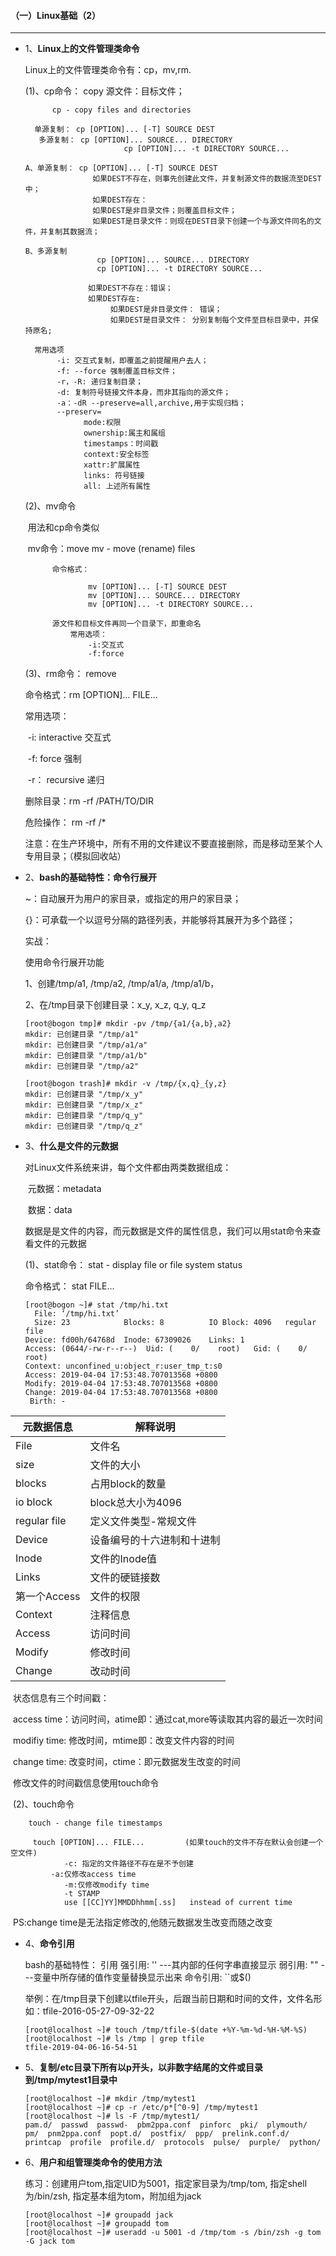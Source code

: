#### （一）Linux基础（2）

***

- 1、**Linux上的文件管理类命令**

  Linux上的文件管理类命令有：cp，mv,rm.

   (1)、cp命令： copy
              源文件：目标文件；

  			cp - copy files and directories
  	
  		单源复制： cp [OPTION]... [-T] SOURCE DEST
  	   	 多源复制： cp [OPTION]... SOURCE... DIRECTORY
  		                    cp [OPTION]... -t DIRECTORY SOURCE...
  	
  	  A、单源复制： cp [OPTION]... [-T] SOURCE DEST
  	                 如果DEST不存在，则事先创建此文件，并复制源文件的数据流至DEST中；
  	                 如果DEST存在：
  	                 如果DEST是非目录文件；则覆盖目标文件；
  	                 如果DEST是目录文件：则现在DEST目录下创建一个与源文件同名的文件，并复制其数据流；
  	
  	  B、多源复制
  	                  cp [OPTION]... SOURCE... DIRECTORY
  	                  cp [OPTION]... -t DIRECTORY SOURCE...
  	
  	                如果DEST不存在：错误；
  	                如果DEST存在:
  	                     如果DEST是非目录文件： 错误；
  	                     如果DEST是目录文件： 分别复制每个文件至目标目录中，并保持原名;
  	
  	    常用选项
  	         -i: 交互式复制，即覆盖之前提醒用户去人；
  	         -f: --force 强制覆盖目标文件； 
  	         -r，-R: 递归复制目录；
  	         -d: 复制符号链接文件本身，而非其指向的源文件；
  	         -a：-dR --preserve=all,archive,用于实现归档；
  	         --preserv=
  	               mode:权限
  	               ownership:属主和属组
  	               timestamps：时间戳
  	               context:安全标签
  	               xattr:扩展属性
  	               links: 符号链接
  	               all: 上述所有属性
  

  (2)、mv命令

  ​	用法和cp命令类似

  ​		mv命令：move   mv - move (rename) files

     		命令格式：

     				mv [OPTION]... [-T] SOURCE DEST
     				mv [OPTION]... SOURCE... DIRECTORY
     				mv [OPTION]... -t DIRECTORY SOURCE...

    		源文件和目标文件再同一个目录下，即重命名
         		常用选项：
             		-i:交互式
             		-f:force

     

   (3)、rm命令： remove

   命令格式：rm [OPTION]... FILE...

  常用选项：

  ​     -i: interactive 交互式

  ​     -f: force  强制

  ​     -r： recursive 递归

  删除目录：rm -rf /PATH/TO/DIR

  危险操作： rm -rf /*

  注意：在生产环境中，所有不用的文件建议不要直接删除，而是移动至某个人专用目录；（模拟回收站）

  

- 2、**bash的基础特性：命令行展开**

  ~：自动展开为用户的家目录，或指定的用户的家目录；

  {}：可承载一个以逗号分隔的路径列表，并能够将其展开为多个路径；

  

  实战：

  使用命令行展开功能

  1、创建/tmp/a1, /tmp/a2, /tmp/a1/a, /tmp/a1/b，

  2、在/tmp目录下创建目录：x_y, x_z, q_y, q_z

  ```
  [root@bogon tmp]# mkdir -pv /tmp/{a1/{a,b},a2}
  mkdir: 已创建目录 "/tmp/a1"
  mkdir: 已创建目录 "/tmp/a1/a"
  mkdir: 已创建目录 "/tmp/a1/b"
  mkdir: 已创建目录 "/tmp/a2"
  ```

  ```
  [root@bogon trash]# mkdir -v /tmp/{x,q}_{y,z}
  mkdir: 已创建目录 "/tmp/x_y"
  mkdir: 已创建目录 "/tmp/x_z"
  mkdir: 已创建目录 "/tmp/q_y"
  mkdir: 已创建目录 "/tmp/q_z"
  ```

  

- 3、**什么是文件的元数据**

  对Linux文件系统来讲，每个文件都由两类数据组成：

  ​         元数据：metadata

  ​         数据：data

  数据是是文件的内容，而元数据是文件的属性信息，我们可以用stat命令来查看文件的元数据

  (1)、stat命令：
           stat - display file or file system status

   命令格式： stat FILE...

  ```
  [root@bogon ~]# stat /tmp/hi.txt 
    File: ‘/tmp/hi.txt’
    Size: 23        	Blocks: 8          IO Block: 4096   regular file
  Device: fd00h/64768d	Inode: 67309026    Links: 1
  Access: (0644/-rw-r--r--)  Uid: (    0/    root)   Gid: (    0/    root)
  Context: unconfined_u:object_r:user_tmp_t:s0
  Access: 2019-04-04 17:53:48.707013568 +0800
  Modify: 2019-04-04 17:53:48.707013568 +0800
  Change: 2019-04-04 17:53:48.707013568 +0800
   Birth: -
  ```

| 元数据信息   | 解释说明                   |
| ------------ | -------------------------- |
| File         | 文件名                     |
| size         | 文件的大小                 |
| blocks       | 占用block的数量            |
| io block     | block总大小为4096          |
| regular file | 定义文件类型-常规文件      |
| Device       | 设备编号的十六进制和十进制 |
| Inode        | 文件的Inode值              |
| Links        | 文件的硬链接数             |
| 第一个Access | 文件的权限                 |
| Context      | 注释信息                   |
| Access       | 访问时间                   |
| Modify       | 修改时间                   |
| Change       | 改动时间                   |

​		状态信息有三个时间戳：

​                access time：访问时间，atime即：通过cat,more等读取其内容的最近一次时间

​                modifiy time: 修改时间，mtime即：改变文件内容的时间

​                change time: 改变时间，ctime：即元数据发生改变的时间

​		修改文件的时间戳信息使用touch命令

​           (2)、touch命令

   		touch - change file timestamps   

  		 touch [OPTION]... FILE...         (如果touch的文件不存在默认会创建一个空文件)
        		-c: 指定的文件路径不存在是不予创建
       		 -a:仅修改access time
        		-m:仅修改modify time
        		-t STAMP
          		use [[CC]YY]MMDDhhmm[.ss]   instead of current time

​                PS:change time是无法指定修改的,他随元数据发生改变而随之改变

- 4、**命令引用**

  bash的基础特性： 引用
  	     强引用: ''     ---其内部的任何字串直接显示
  	     弱引用: ""     ---变量中所存储的值作变量替换显示出来
  	     命令引用: ``或$()

  举例：在/tmp目录下创建以tfile开头，后跟当前日期和时间的文件，文件名形如：tfile-2016-05-27-09-32-22

  ```
  [root@localhost ~]# touch /tmp/tfile-$(date +%Y-%m-%d-%H-%M-%S)
  [root@localhost ~]# ls /tmp | grep tfile
  tfile-2019-04-06-16-54-51
  ```

  

- 5、**复制/etc目录下所有以p开头，以非数字结尾的文件或目录到/tmp/mytest1目录中**

  ```
  [root@localhost ~]# mkdir /tmp/mytest1
  [root@localhost ~]# cp -r /etc/p*[^0-9] /tmp/mytest1
  [root@localhost ~]# ls -F /tmp/mytest1/
  pam.d/  passwd  passwd-  pbm2ppa.conf  pinforc  pki/  plymouth/  pm/  pnm2ppa.conf  popt.d/  postfix/  ppp/  prelink.conf.d/  printcap  profile  profile.d/  protocols  pulse/  purple/  python/
  ```

  

- 6、**用户和组管理类命令的使用方法**

  练习：创建用户tom,指定UID为5001，指定家目录为/tmp/tom, 指定shell为/bin/zsh, 指定基本组为tom，附加组为jack

  ```
  [root@localhost ~]# groupadd jack
  [root@localhost ~]# groupadd tom
  [root@localhost ~]# useradd -u 5001 -d /tmp/tom -s /bin/zsh -g tom -G jack tom
  ```

  

  

  